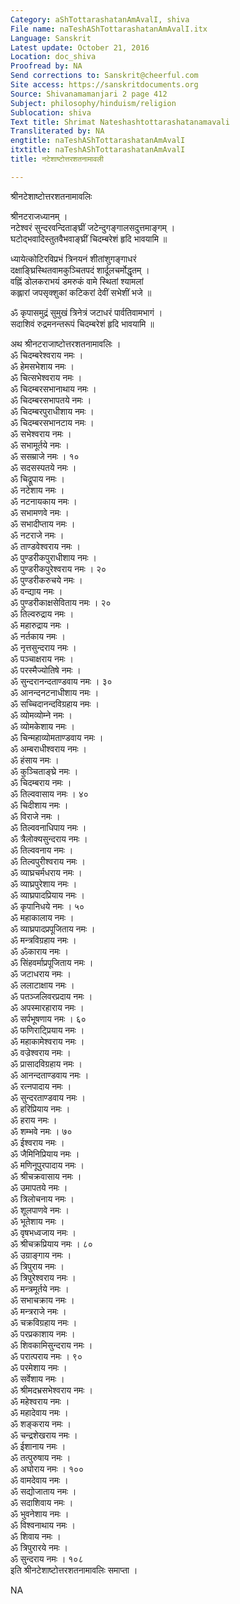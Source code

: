 ```yaml
---
Category: aShTottarashatanAmAvalI, shiva
File name: naTeshAShTottarashatanAmAvalI.itx
Language: Sanskrit
Latest update: October 21, 2016
Location: doc_shiva
Proofread by: NA
Send corrections to: Sanskrit@cheerful.com
Site access: https://sanskritdocuments.org
Source: Shivanamamanjari 2 page 412
Subject: philosophy/hinduism/religion
Sublocation: shiva
Text title: Shrimat Nateshashtottarashatanamavali
Transliterated by: NA
engtitle: naTeshAShTottarashatanAmAvalI
itxtitle: naTeshAShTottarashatanAmAvalI
title: नटेशाष्टोत्तरशतनामावली

---
```

  
 श्रीनटेशाष्टोत्तरशतनामावलिः   
  
श्रीनटराजध्यानम् ।  
नटेश्वरं सुन्दरवन्दिताङ्घ्रीं जटेन्दुगङ्गालसदुत्तमाङ्गम् ।  
घटोद्भवादिस्तुतवैभवाङ्घ्रीं चिदम्बरेशं हृदि भावयामि ॥  
  
ध्यायेत्कोटिरविप्रभं त्रिनयनं शीतांशुगङ्गाधरं  
दक्षाङ्घ्रिस्थितवामकुञ्चितपदं शार्दूलचर्मोद्धृतम् ।  
वह्निं डोलकराभयं डमरुकं वामे स्थितां श्यामलां  
कह्लारां जपसृक्शुकां कटिकरां देवीं सभेशीं भजे ॥  
  
ॐ कृपासमुद्रं सुमुखं त्रिनेत्रं जटाधरं पार्वतिवामभागं ।  
सदाशिवं रुद्रमनन्तरूपं चिदम्बरेशं हृदि भावयामि ॥  
  
अथ श्रीनटराजाष्टोत्तरशतनामावलिः ।  
ॐ चिदम्बरेश्वराय नमः ।  
ॐ हेमसभेशाय नमः ।  
ॐ चित्सभेश्वराय नमः ।  
ॐ चिदम्बरसभानाथाय नमः ।  
ॐ चिदम्बरसभापतये नमः ।  
ॐ चिदम्बरपुराधीशाय नमः ।  
ॐ चिदम्बरसभानटाय नमः ।  
ॐ सभेश्वराय नमः ।  
ॐ सभामूर्तये नमः ।  
ॐ ससम्राजे नमः । १०  
ॐ सदसस्पतये नमः ।  
ॐ चिद्रूपाय नमः ।  
ॐ नटेशाय नमः ।  
ॐ नटनायकाय नमः ।  
ॐ सभामणवे नमः ।  
ॐ सभादीप्ताय नमः ।  
ॐ नटराजे नमः ।  
ॐ ताण्डवेश्वराय नमः ।  
ॐ पुण्डरीकपुराधीशाय नमः ।  
ॐ पुण्डरीकपुरेश्वराय नमः । २०  
ॐ पुण्डरीकरुचये नमः ।  
ॐ वन्द्याय नमः ।  
ॐ पुण्डरीकाक्षसेविताय नमः । २०  
ॐ तिल्वरुद्राय नमः ।  
ॐ महारुद्राय नमः ।  
ॐ नर्तकाय नमः ।  
ॐ नृत्तसुन्दराय नमः ।  
ॐ पञ्चाक्षराय नमः ।  
ॐ परस्मैज्योतिषे नमः ।  
ॐ सुन्दरानन्दताण्डवाय नमः । ३०  
ॐ आनन्दनटनाधीशाय नमः ।  
ॐ सच्चिदानन्दविग्रहाय नमः ।  
ॐ व्योमव्योम्ने नमः ।  
ॐ व्योमकेशाय नमः ।  
ॐ चिन्महाव्योमताण्डवाय नमः ।  
ॐ अम्बराधीश्वराय नमः ।  
ॐ हंसाय नमः ।  
ॐ कुञ्चिताङ्घ्रे नमः ।  
ॐ चिदम्बराय नमः ।  
ॐ तिल्ववासाय नमः । ४०  
ॐ चिदीशाय नमः ।  
ॐ विराजे नमः ।  
ॐ तिल्ववनाधिपाय नमः ।  
ॐ त्रैलोक्यसुन्दराय नमः ।  
ॐ तिल्ववनाय नमः ।  
ॐ तिल्वपुरीश्वराय नमः ।  
ॐ व्याघ्रचर्मधराय नमः ।  
ॐ व्याघ्रपुरेशाय नमः ।  
ॐ व्याघ्रपादप्रियाय नमः ।  
ॐ कृपानिधये नमः । ५०  
ॐ महाकालाय नमः ।  
ॐ व्याघ्रपादप्रपूजिताय नमः ।  
ॐ मन्त्रविग्रहाय नमः ।  
ॐ ॐकाराय नमः ।  
ॐ सिंहवर्माप्रपूजिताय नमः ।  
ॐ जटाधराय नमः ।  
ॐ ललाटाक्षाय नमः ।  
ॐ पतञ्जलिवरप्रदाय नमः ।  
ॐ अपस्मारहाराय नमः ।  
ॐ सर्पभूषणाय नमः । ६०  
ॐ फणिराट्प्रियाय नमः ।  
ॐ महाकामेश्वराय नमः ।  
ॐ वज्रेश्वराय नमः ।  
ॐ प्रासादविग्रहाय नमः ।  
ॐ आनन्दताण्डवाय नमः ।  
ॐ रत्नपादाय नमः ।  
ॐ सुन्दरताण्डवाय नमः ।  
ॐ हरिप्रियाय नमः ।  
ॐ हराय नमः ।  
ॐ शम्भवे नमः । ७०  
ॐ ईश्वराय नमः ।  
ॐ जैमिनिप्रियाय नमः ।  
ॐ मणिनूपुरपादाय नमः ।  
ॐ श्रीचक्रवासाय नमः ।  
ॐ उमापतये नमः ।  
ॐ त्रिलोचनाय नमः ।  
ॐ शूलपाणवे नमः ।  
ॐ भूतेशाय नमः ।  
ॐ वृषभध्वजाय नमः ।  
ॐ श्रीचक्रप्रियाय नमः । ८०  
ॐ उग्राङ्गाय नमः ।  
ॐ त्रिपुराय नमः ।  
ॐ त्रिपुरेश्वराय नमः ।  
ॐ मन्त्रमूर्तये नमः ।  
ॐ सभाचक्राय नमः ।  
ॐ मन्त्रराजे नमः ।  
ॐ चक्रविग्रहाय नमः ।  
ॐ परप्रकाशाय नमः ।  
ॐ शिवकामिसुन्दराय नमः ।  
ॐ परात्पराय नमः । ९०  
ॐ परमेशाय नमः ।  
ॐ सर्वेशाय नमः ।  
ॐ श्रीमदभ्रसभेश्वराय नमः ।  
ॐ महेश्वराय नमः ।  
ॐ महादेवाय नमः ।  
ॐ शङ्कराय नमः ।  
ॐ चन्द्रशेखराय नमः ।  
ॐ ईशानाय नमः ।  
ॐ तत्पुरुषाय नमः ।  
ॐ अघोराय नमः । १००  
ॐ वामदेवाय नमः ।  
ॐ सद्योजाताय नमः ।  
ॐ सदाशिवाय नमः ।  
ॐ भुवनेशाय नमः ।  
ॐ विश्वनाथाय नमः ।  
ॐ शिवाय नमः ।  
ॐ त्रिपुरारये नमः ।  
ॐ सुन्दराय नमः । १०८  
इति श्रीनटेशाष्टोत्तरशतनामावलिः समाप्ता ।  
  
NA  
  
